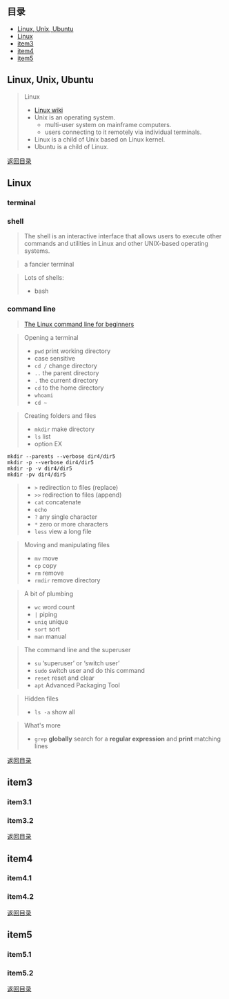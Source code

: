 ## <span id="jump0">目录<span>
  
  * [Linux, Unix, Ubuntu](#jump1)
  * [Linux](#jump2)
  * [item3](#jump3)
  * [item4](#jump4)
  * [item5](#jump5)

## <span id="jump1">Linux, Unix, Ubuntu<span>
  
  > Linux
  > + [Linux wiki](https://en.wikipedia.org/wiki/Linux)  
  > + Unix is an operating system.
  >   + multi-user system on mainframe computers.
  >   + users connecting to it remotely via individual terminals.
  > + Linux is a child of Unix based on Linux kernel.  
  > + Ubuntu is a child of Linux.  
  
[返回目录](#jump0)


## <span id="jump2">Linux<span>
  
  ### terminal
 
  ### shell
  > The shell is an interactive interface that allows users to execute other commands and utilities in Linux and other UNIX-based operating systems.

  > a fancier terminal

  > Lots of shells:
  > + bash

  ### command line
  > [The Linux command line for beginners](https://ubuntu.com/tutorials/command-line-for-beginners#1-overview)

  > Opening a terminal
  > + `pwd` print working directory
  > + case sensitive
  > + `cd /` change directory
  > + `..` the parent directory
  > + `.` the current directory
  > + `cd` to the home directory
  > + `whoami`
  > + `cd ~`

  > Creating folders and files
  > + `mkdir` make directory
  > + `ls` list
  > + option EX
```
mkdir --parents --verbose dir4/dir5
mkdir -p --verbose dir4/dir5
mkdir -p -v dir4/dir5
mkdir -pv dir4/dir5
```
  > + `>` redirection to files (replace)
  > + `>>` redirection to files (append)
  > + `cat` concatenate
  > + `echo`
  > + `?` any single character
  > + `*` zero or more characters
  > + `less` view a long file
  
  > Moving and manipulating files
  > + `mv` move
  > + `cp` copy
  > + `rm` remove
  > + `rmdir` remove directory

  > A bit of plumbing
  > + `wc` word count
  > + `|` piping
  > + `uniq` unique
  > + `sort` sort
  > + `man` manual

  > The command line and the superuser
  > + `su` ‘superuser’ or ‘switch user’
  > + `sudo` switch user and do this command
  > + `reset` reset and clear
  > + `apt` Advanced Packaging Tool

  > Hidden files
  > + `ls -a` show all

  > What's more
  > + `grep` **globally** search for a **regular expression** and **print** matching lines
 
[返回目录](#jump0)

## <span id="jump3">item3<span>
  
  ### item3.1
 
  ### item3.2

[返回目录](#jump0)

## <span id="jump4">item4<span>
  
  ### item4.1
 
  ### item4.2

[返回目录](#jump0)


## <span id="jump5">item5<span>
  
  ### item5.1
 
  ### item5.2
  
[返回目录](#jump0)
